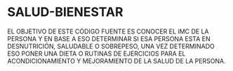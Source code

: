 # SALUD-BIENESTAR
EL OBJETIVO DE ESTE CÓDIGO FUENTE ES CONOCER EL IMC DE LA PERSONA Y EN BASE A ESO DETERMINAR SI ESA PERSONA ESTA EN DESNUTRICIÓN, SALUDABLE O SOBREPESO, UNA VEZ DETERMINADO ESO PONER UNA DIETA O RUTINAS DE EJERCICIOS PARA EL ACONDICIONAMIENTO Y MEJORAMIENTO DE LA SALUD DE LA PERSONA.
